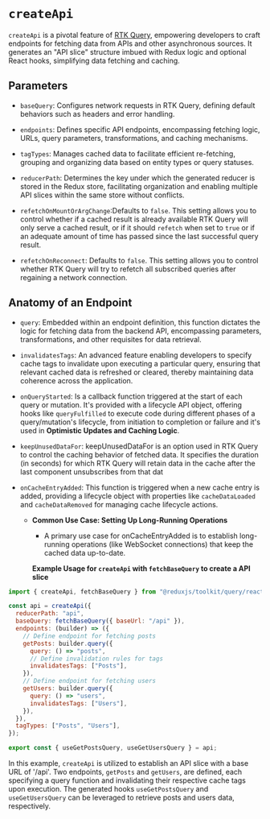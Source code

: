 # `createApi`

`createApi` is a pivotal feature of [RTK Query](../../../2-Redux%20Essentials/8-RTK%20Query%20Basics.md), empowering developers to craft endpoints for fetching data from APIs and other asynchronous sources. It generates an "API slice" structure imbued with Redux logic and optional React hooks, simplifying data fetching and caching.

## Parameters

- `baseQuery`: Configures network requests in RTK Query, defining default behaviors such as headers and error handling.

- `endpoints`: Defines specific API endpoints, encompassing fetching logic, URLs, query parameters, transformations, and caching mechanisms.

- `tagTypes`: Manages cached data to facilitate efficient re-fetching, grouping and organizing data based on entity types or query statuses.

- `reducerPath`: Determines the key under which the generated reducer is stored in the Redux store, facilitating organization and enabling multiple API slices within the same store without conflicts.

- `refetchOnMountOrArgChange`:Defaults to `false`. This setting allows you to control whether if a cached result is already available RTK Query will only serve a cached result, or if it should `refetch` when set to `true` or if an adequate amount of time has passed since the last successful query result.

- `refetchOnReconnect`: Defaults to `false`. This setting allows you to control whether RTK Query will try to refetch all subscribed queries after regaining a network connection.

## Anatomy of an Endpoint

- `query`: Embedded within an endpoint definition, this function dictates the logic for fetching data from the backend API, encompassing parameters, transformations, and other requisites for data retrieval.

- `invalidatesTags`: An advanced feature enabling developers to specify cache tags to invalidate upon executing a particular query, ensuring that relevant cached data is refreshed or cleared, thereby maintaining data coherence across the application.

- `onQueryStarted`: Is a callback function triggered at the start of each query or mutation. It's provided with a lifecycle API object, offering hooks like `queryFulfilled` to execute code during different phases of a query/mutation's lifecycle, from initiation to completion or failure and it's used in **Optimistic Updates and Caching Logic**.

- `keepUnusedDataFor`: keepUnusedDataFor is an option used in RTK Query to control the caching behavior of fetched data. It specifies the duration (in seconds) for which RTK Query will retain data in the cache after the last component unsubscribes from that dat

- `onCacheEntryAdded`: This function is triggered when a new cache entry is added, providing a lifecycle object with properties like `cacheDataLoaded` and `cacheDataRemoved` for managing cache lifecycle actions.

  - **Common Use Case: Setting Up Long-Running Operations**

    - A primary use case for onCacheEntryAdded is to establish long-running operations (like WebSocket connections) that keep the cached data up-to-date.

    **Example Usage for `createApi` with `fetchBaseQuery` to create a API slice**

```javascript
import { createApi, fetchBaseQuery } from "@reduxjs/toolkit/query/react";

const api = createApi({
  reducerPath: "api",
  baseQuery: fetchBaseQuery({ baseUrl: "/api" }),
  endpoints: (builder) => ({
    // Define endpoint for fetching posts
    getPosts: builder.query({
      query: () => "posts",
      // Define invalidation rules for tags
      invalidatesTags: ["Posts"],
    }),
    // Define endpoint for fetching users
    getUsers: builder.query({
      query: () => "users",
      invalidatesTags: ["Users"],
    }),
  }),
  tagTypes: ["Posts", "Users"],
});

export const { useGetPostsQuery, useGetUsersQuery } = api;
```

In this example, `createApi` is utilized to establish an API slice with a base URL of '/api'. Two endpoints, `getPosts` and `getUsers`, are defined, each specifying a query function and invalidating their respective cache tags upon execution. The generated hooks `useGetPostsQuery` and `useGetUsersQuery` can be leveraged to retrieve posts and users data, respectively.
